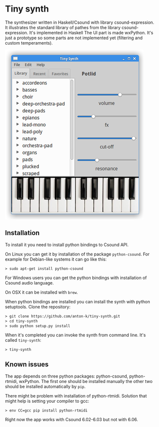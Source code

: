Tiny synth
=====================

The synthesizer written in Haskell/Csound with library csound-expression.
It illustrates the standard library of pathes from
the library csound-expression. It's implemented in Haskell
The UI part is made wxPython. It's just a prototype so some parts
are not implemented yet (filtering and custom temperaments).

![pic](pic/synth-pic.png)

Installation
-------------------

To install it you need to install python bindings to Csound API.

On Linux you can get it by installation of the package `python-csound`.
For example for Debian-like systems it can go like this:

~~~
> sudo apt-get install python-csound
~~~

For Windows users you can get the python bindings with 
installation of Csound audio language. 

On OSX it can be installed with `brew`.

When python bindings are installed you can install the synth
with python setuptools. Clone the repository:

~~~
> git clone https://github.com/anton-k/tiny-synth.git
> cd tiny-synth
> sudo python setup.py install
~~~

When it's completed you can invoke the synth from command line.
It's called `tiny-synth`:

~~~
> tiny-synth
~~~

Known issues
--------------------

The app depends on three python packages: python-csound, python-rtmidi, wxPython.
The first one should be installed manually the other two should be installed
automatically by `pip`. 

There might be problem with  installation of python-rtmidi.
Solution that might help is setting your compiler to gcc:

~~~
> env CC=gcc pip install python-rtmidi
~~~

Right now the app works with Csound 6.02-6.03 but not with 6.06.
